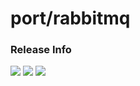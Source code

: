 # port/rabbitmq

### Release Info
[![](https://images.microbadger.com/badges/version/port/rabbitmq.svg)](http://microbadger.com/images/port/rabbitmq "Image info @ microbadger.com")
[![](https://images.microbadger.com/badges/image/port/rabbitmq.svg)](http://microbadger.com/images/port/rabbitmq "Image info @ microbadger.com")
[![](https://images.microbadger.com/badges/commit/port/rabbitmq.svg)](http://microbadger.com/images/port/rabbitmq "Image info @ microbadger.com")
